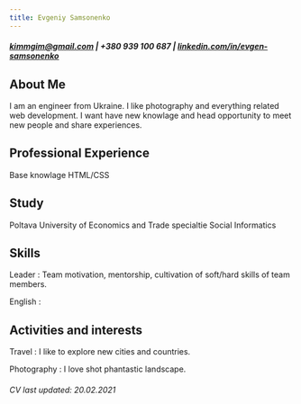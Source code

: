 ```yaml
---
title: Evgeniy Samsonenko
---
```

##### <kimmgim@gmail.com> | +380 939 100 687 | [linkedin.com/in/evgen-samsonenko](https://linkedin.com/in/evgen-samsonenko-61b773207)

About Me
--------------------
I am an engineer from Ukraine. I like photography and everything related web development. I want have new knowlage and head opportunity to meet new people and share experiences.


Professional Experience
--------------------
Base knowlage HTML/CSS   

Study
----------------------------------
Poltava University of Economics and Trade specialtie Social Informatics

Skills
----------------------------------
Leader
:   Team motivation, mentorship, cultivation of soft/hard skills of team members.


English
:   

Activities and interests
------------------------
Travel
:   I like to explore new cities and countries. 

Photography
:   I love shot phantastic landscape. 

###### CV last updated: 20.02.2021
